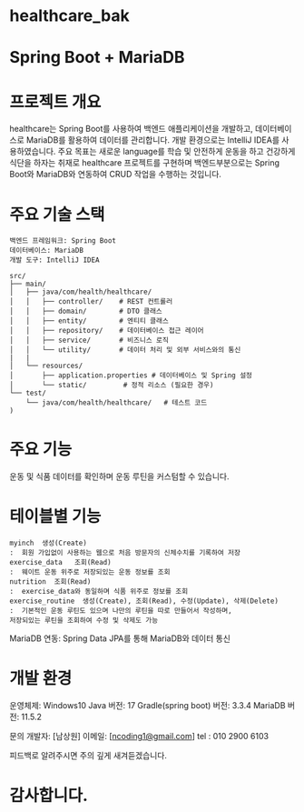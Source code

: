 # healthcare_bak
# Spring Boot + MariaDB

# 프로젝트 개요

healthcare는 Spring Boot를 사용하여 백엔드 애플리케이션을 개발하고, 데이터베이스로 MariaDB를 활용하여 데이터를 관리합니다.
개발 환경으로는 IntelliJ IDEA를 사용하였습니다. 주요 목표는 새로운 language를 학습 및 안전하게 운동을 하고 건강하게 식단을
하자는 취재로 healthcare 프로젝트를 구현하며 백엔드부분으로는 Spring Boot와 MariaDB와 연동하여 CRUD 작업을 수행하는 것입니다.

# 주요 기술 스택
```
백엔드 프레임워크: Spring Boot
데이터베이스: MariaDB
개발 도구: IntelliJ IDEA

src/
├── main/
│   ├── java/com/health/healthcare/
│   │   ├── controller/    # REST 컨트롤러
│   │   ├── domain/        # DTO 클래스
│   │   ├── entity/        # 엔티티 클래스
│   │   ├── repository/    # 데이터베이스 접근 레이어
│   │   ├── service/       # 비즈니스 로직
│   │   └── utility/       # 데이터 처리 및 외부 서비스와의 통신
|   |
│   └── resources/
│       ├── application.properties # 데이터베이스 및 Spring 설정
│       └── static/         # 정적 리소스 (필요한 경우)
└── test/
    └── java/com/health/healthcare/   # 테스트 코드
)
```
#  주요 기능
운동 및 식품 데이터를 확인하며 운동 루틴을 커스텀할 수 있습니다.

#  테이블별 기능 
```
myinch  생성(Create)
:  회원 가입없이 사용하는 웹으로 처음 방문자의 신체수치를 기록하여 저장
exercise_data   조회(Read)
:  웨이트 운동 위주로 저장되있는 운동 정보를 조회
nutrition  조회(Read)
:  exercise_data와 동일하며 식품 위주로 정보를 조회
exercise_routine  생성(Create), 조회(Read), 수정(Update), 삭제(Delete) 
:  기본적인 운동 루틴도 있으며 나만의 루틴을 따로 만들어서 작성하며,
저장되있는 루틴을 조회하여 수정 및 삭제도 가능
```
MariaDB 연동:
Spring Data JPA를 통해 MariaDB와 데이터 통신

# 개발 환경
운영체제: Windows10
Java 버전: 17
Gradle(spring boot) 버전: 3.3.4
MariaDB 버전: 11.5.2

문의
개발자: [남상원]
이메일: [ncoding1@gmail.com]
tel : 010 2900 6103

피드백로 알려주시면 주의 깊게 새겨듣겠습니다.

#  감사합니다.

